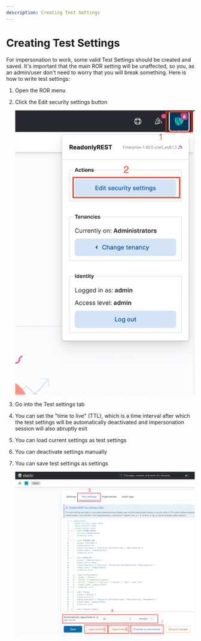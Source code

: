```yaml
---
description: Creating Test Settings
---
```


# Creating Test Settings

For impersonation to work, some valid Test Settings should be created and saved. It's important that the main ROR setting will be unaffected, so you, as an admin/user don't need to worry that you will break something. Here is how to write test settings:

1. Open the ROR menu
1. Click the Edit security settings button

    ![Test settings ror menu](<../../.gitbook/assets/test_settings_ror_menu.png>)

1. Go into the Test settings tab
1. You can set the "time to live" (TTL), which is a time interval after which the test settings will be automatically deactivated and impersonation session will also abruptly exit
1. You can load current settings as test settings
1. You can deactivate settings manually
1. You can save test settings as settings

    ![test settings tab](<../../.gitbook/assets/test_settings_tab.png>)
